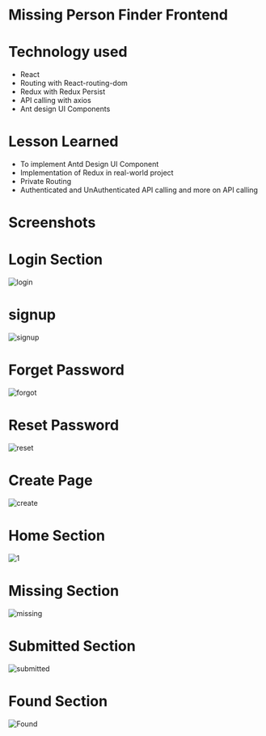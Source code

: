 # Missing Person Finder Frontend 
 
# Technology used 
- React 
- Routing with React-routing-dom
- Redux with Redux Persist
- API calling with axios
- Ant design UI Components


# Lesson Learned
- To implement Antd Design UI Component
- Implementation of Redux in real-world project
- Private Routing
- Authenticated and UnAuthenticated API calling and more on API calling


# Screenshots

# Login Section
![login](https://user-images.githubusercontent.com/76931757/153760100-e5c29e53-96c6-44c7-ae8a-70f0ffde1d39.jpg)

# signup
![signup](https://user-images.githubusercontent.com/76931757/153760181-9e5e1dbc-0942-4c6f-8cf6-2c9e5b9d5a85.jpg)

# Forget Password
![forgot](https://user-images.githubusercontent.com/76931757/153760216-48f56e99-7859-449f-8adf-475522da1bfb.jpg)

# Reset Password
![reset](https://user-images.githubusercontent.com/76931757/153761520-5ef126eb-2d8b-4bcd-b2e8-f0ce617389a6.jpg)
# Create Page
![create](https://user-images.githubusercontent.com/76931757/153760056-7f4c1a10-dbb5-4be1-b666-2ac367fb2642.jpg)

# Home Section
![1](https://user-images.githubusercontent.com/76931757/153743351-fafc3635-424d-46cd-adfb-5a30faaa1095.jpg)

# Missing Section
![missing](https://user-images.githubusercontent.com/76931757/153760240-27e3d7a5-6314-41e4-b972-7bb0ff05894d.jpg)

# Submitted Section
![submitted](https://user-images.githubusercontent.com/76931757/153760261-4f104256-17d2-46c7-a047-be74afd46fe4.jpg)

# Found Section
![Found](https://user-images.githubusercontent.com/76931757/153760315-31703268-1bd3-4ffd-83dd-b35b61de473e.jpg)